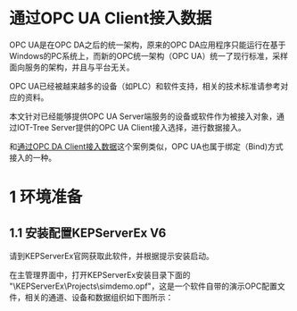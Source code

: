 
通过OPC UA Client接入数据
==



OPC UA是在OPC DA之后的统一架构，原来的OPC DA应用程序只能运行在基于Windows的PC系统上，而新的OPC统一架构（OPC UA）统一了现行标准，采样面向服务的架构，并且与平台无关。

OPC UA已经被越来越多的设备（如PLC）和软件支持，相关的技术标准请参考对应的资料。

本文针对已经能够提供OPC UA Server端服务的设备或软件作为被接入对象，通过IOT-Tree Server提供的OPC UA Client接入选择，进行数据接入。

和[通过OPC DA Client接入数据][case_opc_da]这个案例类似，OPC UA也属于绑定（Bind)方式接入的一种。


# 1 环境准备

## 1.1 安装配置KEPServerEx V6

请到KEPServerEx官网获取此软件，并根据提示安装启动。

在主管理界面中，打开KEPServerEx安装目录下面的 "\KEPServerEx\Projects\simdemo.opf"，这是一个软件自带的演示OPC配置文件，相关的通道、设备和数据组织如下图所示：




[case_opc_da]: ./case_opc_da.md

